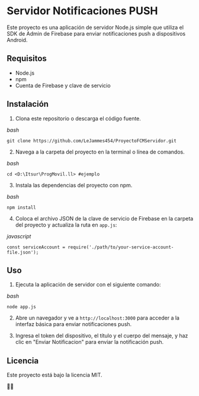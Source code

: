 # Servidor Notificaciones PUSH

Este proyecto es una aplicación de servidor Node.js simple que utiliza el SDK de Admin de Firebase para enviar notificaciones push a dispositivos Android.

## Requisitos

- Node.js
- npm
- Cuenta de Firebase y clave de servicio

## Instalación

1. Clona este repositorio o descarga el código fuente.

_bash_ 
```
git clone https://github.com/LeJammes454/ProyectoFCMServidor.git
```

2.  Navega a la carpeta del proyecto en la terminal o línea de comandos.


_bash_ 
```
cd <D:\Itsur\ProgMovil.ll> #ejemplo
```



3.  Instala las dependencias del proyecto con npm.


_bash_
```
npm install
```

4.  Coloca el archivo JSON de la clave de servicio de Firebase en la carpeta del proyecto y actualiza la ruta en `app.js`:

_javascript_
```
const serviceAccount = require('./path/to/your-service-account-file.json');
```
## Uso

1.  Ejecuta la aplicación de servidor con el siguiente comando:

_bash_
```
node app.js
```

2.  Abre un navegador y ve a `http://localhost:3000` para acceder a la interfaz básica para enviar notificaciones push.
    
3.  Ingresa el token del dispositivo, el título y el cuerpo del mensaje, y haz clic en "Enviar Notificacion" para enviar la notificación push.
    

## Licencia

Este proyecto está bajo la licencia MIT.

🐱‍💻
